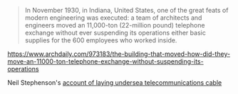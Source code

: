 ---
---

> In November 1930, in Indiana, United States, one of the great feats of modern
> engineering was executed: a team of architects and engineers moved an
> 11,000-ton (22-million pound) telephone exchange without ever suspending its
> operations either basic supplies for the 600 employees who worked inside.

https://www.archdaily.com/973183/the-building-that-moved-how-did-they-move-an-11000-ton-telephone-exchange-without-suspending-its-operations

Neil Stephenson's [account of laying undersea telecommunications
cable](https://www.wired.com/1996/12/ffglass/)
